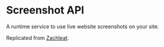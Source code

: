 # Screenshot API

A runtime service to use live website screenshots on your site.

Replicated from [Zachleat](https://www.zachleat.com/web/screenshots/).
